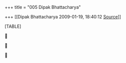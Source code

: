 +++
title = "005 Dipak Bhattacharya"

+++
[[Dipak Bhattacharya	2009-01-19, 18:40:12 [Source](https://groups.google.com/g/bvparishat/c/-nOBNz--hSQ)]]



[TABLE]







